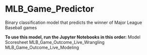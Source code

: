 # MLB_Game_Predictor
Binary classification model that predicts the winner of Major League Baseball games

**To use this model, run the Jupyter Notebooks in this order:**
Model Scoresheet
MLB_Game_Outcome_Live_Wrangling
MLB_Game_Outcome_Live_Modeling

